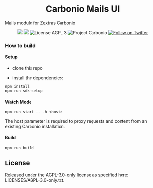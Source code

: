 <!--
SPDX-FileCopyrightText: 2021 Zextras <https://www.zextras.com>

SPDX-License-Identifier: AGPL-3.0-only
-->
<div align="center">
  <h1>Carbonio Mails UI</h1>
</div>

Mails module for Zextras Carbonio

<p align="center">
  <a href="https://github.com/zextras/carbonio-mails-ui/graphs/contributors" alt="Contributors">
  <img src="https://img.shields.io/github/contributors/zextras/carbonio-mails-ui" /></a>
  <a href="https://github.com/zextras/carbonio-mails-ui/pulse" alt="Activity">
  <img src="https://img.shields.io/github/commit-activity/m/zextras/carbonio-mails-ui" /></a>
  <img src="https://img.shields.io/badge/license-AGPL%203-green" alt="License AGPL 3">
  <img src="https://img.shields.io/badge/project-carbonio-informational" alt="Project Carbonio">
  <a href="https://twitter.com/intent/follow?screen_name=zextras">
  <img src="https://img.shields.io/twitter/follow/zextras?style=social&logo=twitter" alt="Follow on Twitter"></a>
</p>
<h3>How to build</h3>

<h4>Setup</h4>

- clone this repo

- install the dependencies:
```
npm install
npm run sdk-setup
```

<h4>Watch Mode</h4>

```
npm run start -- -h <host>
```

The host parameter is required to proxy requests and content from an existing Carbonio installation.

<h4>Build</h4>

```
npm run build
```

<h2>License</h2>

Released under the AGPL-3.0-only license as specified here: LICENSES/AGPL-3.0-only.txt.

